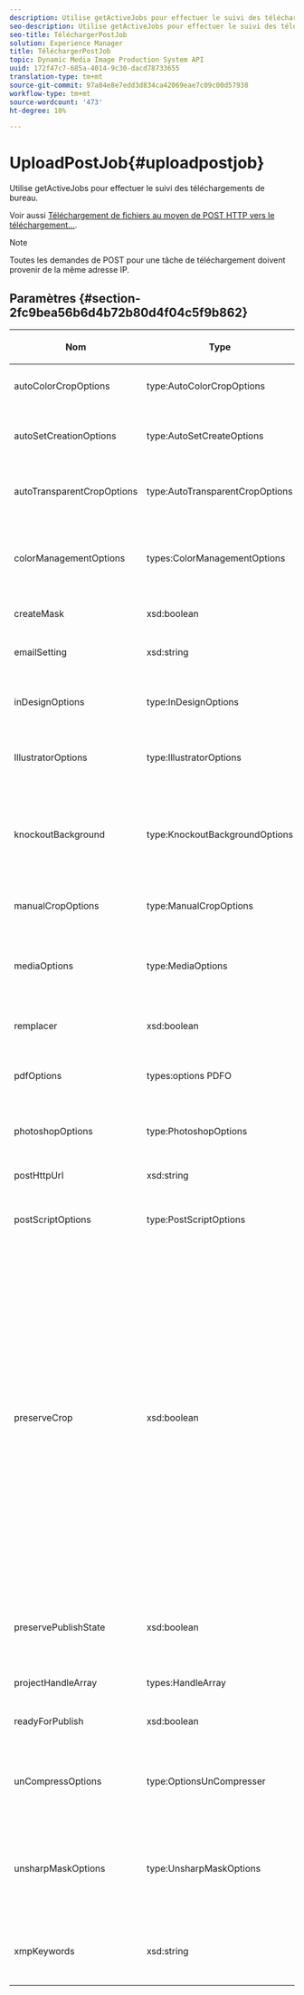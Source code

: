 ```yaml
---
description: Utilise getActiveJobs pour effectuer le suivi des téléchargements de bureau.
seo-description: Utilise getActiveJobs pour effectuer le suivi des téléchargements de bureau.
seo-title: TéléchargerPostJob
solution: Experience Manager
title: TéléchargerPostJob
topic: Dynamic Media Image Production System API
uuid: 172f47c7-685a-4014-9c30-dacd78733655
translation-type: tm+mt
source-git-commit: 97a84e8e7edd3d834ca42069eae7c09c00d57938
workflow-type: tm+mt
source-wordcount: '473'
ht-degree: 10%

---
```



# UploadPostJob{#uploadpostjob}

Utilise getActiveJobs pour effectuer le suivi des téléchargements de bureau.

Voir aussi [Téléchargement de fichiers au moyen de POST HTTP vers le téléchargement...](../../c-http-post.md#concept-457855c0cdc943339ca1f1bed356991d).

>[!NOTE]
>
>Toutes les demandes de POST pour une tâche de téléchargement doivent provenir de la même adresse IP.

## Paramètres {#section-2fc9bea56b6d4b72b80d4f04c5f9b862}

<table id="table_04100BB8ABD84EF68B0A7CE3AD946414"> 
 <thead> 
  <tr> 
   <th colname="col1" class="entry"> <p>Nom </p> </th> 
   <th colname="col2" class="entry"> <p>Type </p> </th> 
   <th colname="col3" class="entry"> <p>Obligatoire? </p> </th> 
   <th colname="col4" class="entry"> <p>Description </p> </th> 
  </tr> 
 </thead>
 <tbody> 
  <tr> 
   <td colname="col1"> <span class="codeph"> <span class="varname"> autoColorCropOptions</span> </span> </td> 
   <td colname="col2"> <span class="codeph"> type:AutoColorCropOptions</span> </td> 
   <td colname="col3"> <p>Non </p> </td> 
   <td colname="col4"> <p>Options de recadrage automatique des images en fonction de la couleur. </p> </td> 
  </tr> 
  <tr> 
   <td colname="col1"> <span class="codeph"> <span class="varname"> autoSetCreationOptions</span> </span> </td> 
   <td colname="col2"> <span class="codeph"> type:AutoSetCreateOptions</span> </td> 
   <td colname="col3"> <p>Non </p> </td> 
   <td colname="col4"> <p>Tableau de scripts de génération automatique de visionneuses à appliquer aux fichiers téléchargés. </p> </td> 
  </tr> 
  <tr> 
   <td colname="col1"> <span class="codeph"> <span class="varname"> autoTransparentCropOptions</span> </span> </td> 
   <td colname="col2"> <span class="codeph"> type:AutoTransparentCropOptions</span> </td> 
   <td colname="col3"> <p>Non </p> </td> 
   <td colname="col4"> <p>Supprime l’espace blanc des bords des images en fonction de la transparence. </p> </td> 
  </tr> 
  <tr> 
   <td colname="col1"> <span class="codeph"> <span class="varname"> colorManagementOptions</span> </span> </td> 
   <td colname="col2"> <span class="codeph"> types:ColorManagementOptions</span> </td> 
   <td colname="col3"> <p>Non </p> </td> 
   <td colname="col4"> <p>Options que vous pouvez spécifier lors d’un téléchargement. La visionneuse affecte la façon dont la couleur est gérée pour le téléchargement. </p> </td> 
  </tr> 
  <tr> 
   <td colname="col1"> <span class="codeph"> <span class="varname"> createMask</span> </span> </td> 
   <td colname="col2"> <span class="codeph"> xsd:boolean</span> </td> 
   <td colname="col3"> <p><b>Oui</b> </p> </td> 
   <td colname="col4"> <p>Indique s’il faut créer un masque. </p> </td> 
  </tr> 
  <tr> 
   <td colname="col1"> <span class="codeph"> <span class="varname"> emailSetting</span> </span> </td> 
   <td colname="col2"> <span class="codeph"> xsd:string</span> </td> 
   <td colname="col3"> <p><b>Oui</b> </p> </td> 
   <td colname="col4"> <p>Choix des paramètres de courrier électronique. </p> </td> 
  </tr> 
  <tr> 
   <td colname="col1"> <span class="codeph"> <span class="varname"> inDesignOptions</span> </span> </td> 
   <td colname="col2"> <span class="codeph"> type:InDesignOptions</span> </td> 
   <td colname="col3"> <p>Non </p> </td> 
   <td colname="col4"> <p>Options de téléchargement des fichiers d’InDesign sur le serveur Image Server. </p> </td> 
  </tr> 
  <tr> 
   <td colname="col1"> <span class="codeph"> <span class="varname"> IllustratorOptions</span> </span> </td> 
   <td colname="col2"> <span class="codeph"> type:IllustratorOptions</span> </td> 
   <td colname="col3"> <p>Non </p> </td> 
   <td colname="col4"> <p>Options de téléchargement des fichiers Illustrator vers le serveur d’images. </p> </td> 
  </tr> 
  <tr> 
   <td colname="col1"> <span class="codeph"> <span class="varname"> knockoutBackground</span> </span> </td> 
   <td colname="col2"> <span class="codeph"> type:KnockoutBackgroundOptions</span> </td> 
   <td colname="col3"> <p>Non </p> </td> 
   <td colname="col4"> <p>Masque l’arrière-plan des images sélectionnées. Vous pouvez ainsi les superposer dans d’autres calques avec une transparence en dehors de l’image objet. Facultatif. </p> <p>Voir <a href="../../types/c-data-types/r-knockout-background-options.md#reference-9196371848964d91842b337640791c9c" format="dita" scope="local"> KnockoutBackgroundOptions</a>. </p> </td> 
  </tr> 
  <tr> 
   <td colname="col1"> <span class="codeph"> <span class="varname"> manualCropOptions</span> </span> </td> 
   <td colname="col2"> <span class="codeph"> type:ManualCropOptions</span> </td> 
   <td colname="col3"> <p>Non </p> </td> 
   <td colname="col4"> <p>Options de recadrage manuel des images. </p> </td> 
  </tr> 
  <tr> 
   <td colname="col1"> <span class="codeph"> <span class="varname"> mediaOptions</span> </span> </td> 
   <td colname="col2"> <span class="codeph"> type:MediaOptions</span> </td> 
   <td colname="col3"> <p>Non </p> </td> 
   <td colname="col4"> <p>Options qui vous permettent de définir une image miniature à partir de la vidéo. </p> <p>Voir <a href="../../types/c-data-types/r-media-options.md#reference-18618fc6803a4b6e994bbb48eba93b5b" format="dita" scope="local"> MediaOptions</a>. </p> </td> 
  </tr> 
  <tr> 
   <td colname="col1"> <span class="codeph"> <span class="varname"> remplacer</span> </span> </td> 
   <td colname="col2"> <span class="codeph"> xsd:boolean</span> </td> 
   <td colname="col3"> <p>Oui</p> </td> 
   <td colname="col4"> <p>Indique s’il faut remplacer des fichiers lors du téléchargement. </p> </td> 
  </tr> 
  <tr> 
   <td colname="col1"> <span class="codeph"> <span class="varname"> pdfOptions</span> </span> </td> 
   <td colname="col2"> <span class="codeph"> types:options PDFO</span> </td> 
   <td colname="col3"> <p>Non</p> </td> 
   <td colname="col4"> <p>Options de téléchargement de fichiers PDF vers le serveur Image Server. </p> </td> 
  </tr> 
  <tr> 
   <td colname="col1"> <span class="codeph"> <span class="varname"> photoshopOptions</span> </span> </td> 
   <td colname="col2"> <span class="codeph"> type:PhotoshopOptions</span> </td> 
   <td colname="col3"> <p>Non </p> </td> 
   <td colname="col4"> <p>Options de téléchargement de fichiers Photoshop vers le serveur d’images. </p> </td> 
  </tr> 
  <tr> 
   <td colname="col1"> <span class="codeph"> <span class="varname"> postHttpUrl</span> </span> </td> 
   <td colname="col2"> <span class="codeph"> xsd:string</span> </td> 
   <td colname="col3"> <p>Non </p> </td> 
   <td colname="col4"> <p>URL de téléchargement des fichiers. </p> </td> 
  </tr> 
  <tr> 
   <td colname="col1"> <span class="codeph"> <span class="varname"> postScriptOptions</span> </span> </td> 
   <td colname="col2"> <span class="codeph"> type:PostScriptOptions</span> </td> 
   <td colname="col3"> <p>Non </p> </td> 
   <td colname="col4"> <p>Options de téléchargement de fichiers PostScript vers le serveur d’images. </p> </td> 
  </tr> 
  <tr> 
   <td colname="col1"> <span class="codeph"> <span class="varname"> preserveCrop</span> </span> </td> 
   <td colname="col2"> <span class="codeph"> xsd:boolean</span> </td> 
   <td colname="col3"> <p>Non </p> </td> 
   <td colname="col4"> <p>Contrôle la préservation de toute définition de culture existante. Vrai par défaut.</p> <p>Si vous fournissez le paramètre manualCropOptions et les valeurs correspondantes, les nouvelles valeurs (à l’exclusion de 0,0,0,0) sont appliquées à la ressource, quelle que soit la valeur preserveCrop.</p><p>Si <i>ne fournit pas</i> le paramètre manualCropOptions, la valeur de preserveCrop est conservée. Et, dans le cas de true, les valeurs preserveCrop existantes sont conservées ; en cas de false, les valeurs preserveCrop sont supprimées.</p><p>Par exemple :</p><p><p>&lt;preservecrop&gt;false&lt;/preservecrop&gt;<br />&lt;manualcropoptions&gt;<br />    &lt;left&gt;190&lt;/left&gt;<br />    &lt;right&gt;310&lt;/right&gt;<br />    &lt;top&gt;160&lt;/top&gt;<br />    &lt;bottom&gt;120&lt;/bottom&gt;<br />&lt;/manualcropoptions&gt;</p></td> 
  </tr> 
  <tr> 
   <td colname="col1"> <span class="codeph"> <span class="varname"> preservePublishState</span> </span> </td> 
   <td colname="col2"> <span class="codeph"> xsd:boolean</span> </td> 
   <td colname="col3"> <p><b>Oui</b> </p> </td> 
   <td colname="col4"> <p>Contrôle si l’état de publication d’un fichier existant est conservé lors du remplacement. Si elle n’est pas définie, le paramètre par défaut de la société est utilisé. </p> </td> 
  </tr> 
  <tr> 
   <td colname="col1"> <span class="codeph"> <span class="varname"> projectHandleArray</span> </span> </td> 
   <td colname="col2"> <span class="codeph"> types:HandleArray</span> </td> 
   <td colname="col3"> <p>Non </p> </td> 
   <td colname="col4"> <p>Tableau de gestionnaires de projet. </p> </td> 
  </tr> 
  <tr> 
   <td colname="col1"> <span class="codeph"> <span class="varname"> readyForPublish</span> </span> </td> 
   <td colname="col2"> <span class="codeph"> xsd:boolean</span> </td> 
   <td colname="col3"> <p><b>Oui</b> </p> </td> 
   <td colname="col4"> <p>Indique si les fichiers sont marqués comme prêts pour la publication. </p> </td> 
  </tr> 
  <tr> 
   <td colname="col1"> <span class="codeph"> <span class="varname"> unCompressOptions</span> </span> </td> 
   <td colname="col2"> <span class="codeph"> type:OptionsUnCompresser</span> </td> 
   <td colname="col3"> <p>Non </p> </td> 
   <td colname="col4"> <p>Extrayez et traitez le contenu des fichiers TAR/ZIP téléchargés avec ces paramètres facultatifs. </p> <p>Voir <a href="../../types/c-data-types/r-uncompress-options.md#reference-510ec7028b1540bc9b58745f242d49d5" format="dita" scope="local"> UnCompressOptions</a>. </p> </td> 
  </tr> 
  <tr> 
   <td colname="col1"> <span class="codeph"> <span class="varname"> unsharpMaskOptions</span> </span> </td> 
   <td colname="col2"> <span class="codeph"> type:UnsharpMaskOptions</span> </td> 
   <td colname="col3"> <p>Non </p> </td> 
   <td colname="col4"> <p>Options permettant de contrôler les paramètres de masquage flou lors de la création d’un fichier TIF pyramidal optimisé. Utilisez ces paramètres pour améliorer la netteté de l’image. </p> <p>Voir <a href="../../types/c-data-types/r-unsharp-mask-options.md#reference-b9a96244d7ee4424bc4ac3c23be3be3d" format="dita" scope="local"> UnsharpMaskOptions</a>. </p> </td> 
  </tr> 
  <tr> 
   <td colname="col1"><span class="codeph"><span class="varname"> xmpKeywords</span></span> </td> 
   <td colname="col2"><span class="codeph"> xsd:string</span> </td> 
   <td colname="col3"> <p>Non </p> </td> 
   <td colname="col4"> <p>Une option de métadonnées supplémentaire pour tout ce qui se trouve dans la tâche de téléchargement. </p> </td> 
  </tr> 
 </tbody> 
</table>

